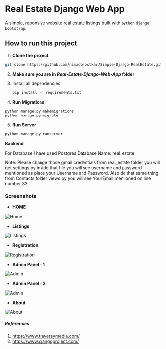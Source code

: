 # Real Estate Django Web App

A simple, reponsive website real estate listings built with `python` `django` `bootstrap`.



## How to run this project

1. **Clone the project**

```sh
git clone https://github.com/nimadorostkar/Simple-Django-RealEstate.git
```

2.  **Make sure you are in *Real-Estate-Django-Web-App* folder**

   1. Install all dependencies

      ```sh
      pip install -r requirements.txt
      ```

4. **Run Migrations**

```sh
python manage.py makemigrations
python manage.py migrate
```

5. **Run Server**

```sh
python manage.py runserver
```






**Backend**

For Database I have used Postgres Database Name: real_estate

Note: Please change those gmail credentials from real_estate folder you will get settings.py inside that file you will see username and password mentioned as place your Username and Password. Also do that same thing from Contacts folder views.py you will see YourEmail mentioned on line number 33.

### Screenshots

- **HOME**

![Home](https://github.com/TheCaffeineDev/Real-Estate-Django-Web-App/blob/master/screenshots/s1.JPG)

- **Listings**


![Listings](https://github.com/TheCaffeineDev/Real-Estate-Django-Web-App/blob/master/screenshots/s3list.JPG)

- **Registration**

![Registration](https://github.com/TheCaffeineDev/Real-Estate-Django-Web-App/blob/master/screenshots/s4reg.JPG)

- **Admin Panel - 1**

![Admin](https://github.com/TheCaffeineDev/Real-Estate-Django-Web-App/blob/master/screenshots/s5adm.JPG)

- **Admin Panel - 2**

![Admin](https://github.com/TheCaffeineDev/Real-Estate-Django-Web-App/blob/master/screenshots/s6r.JPG)

- **About**

![About ](https://github.com/TheCaffeineDev/Real-Estate-Django-Web-App/blob/master/screenshots/s2about.JPG)



##### References

1. https://www.traversymedia.com/
2. https://www.djangoproject.com/
